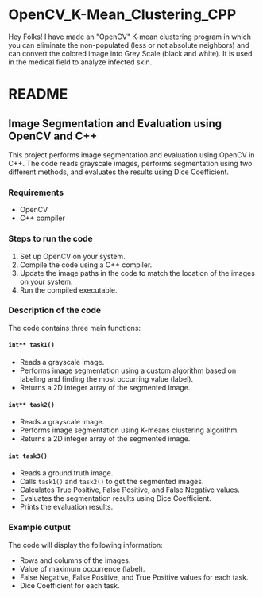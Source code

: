 # OpenCV_K-Mean_Clustering_CPP
Hey Folks!  I have made an "OpenCV" K-mean clustering program in which you can eliminate the non-populated (less or not absolute neighbors) and can convert the colored image into Grey Scale (black and white). It is used in the medical field to analyze infected skin. 

# README

## Image Segmentation and Evaluation using OpenCV and C++

This project performs image segmentation and evaluation using OpenCV in C++. The code reads grayscale images, performs segmentation using two different methods, and evaluates the results using Dice Coefficient.

### Requirements

- OpenCV
- C++ compiler

### Steps to run the code

1. Set up OpenCV on your system.
2. Compile the code using a C++ compiler.
3. Update the image paths in the code to match the location of the images on your system.
4. Run the compiled executable.

### Description of the code

The code contains three main functions:

#### `int** task1()`



- Reads a grayscale image.
- Performs image segmentation using a custom algorithm based on labeling and finding the most occurring value (label).
- Returns a 2D integer array of the segmented image.

#### `int** task2()`

- Reads a grayscale image.
- Performs image segmentation using K-means clustering algorithm.
- Returns a 2D integer array of the segmented image.

#### `int task3()`

- Reads a ground truth image.
- Calls `task1()` and `task2()` to get the segmented images.
- Calculates True Positive, False Positive, and False Negative values.
- Evaluates the segmentation results using Dice Coefficient.
- Prints the evaluation results.

### Example output

The code will display the following information:

- Rows and columns of the images.
- Value of maximum occurrence (label).
- False Negative, False Positive, and True Positive values for each task.
- Dice Coefficient for each task.
